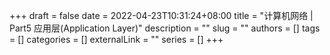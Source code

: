+++ 
draft = false
date = 2022-04-23T10:31:24+08:00
title = "计算机网络 | Part5 应用层(Application Layer)"
description = ""
slug = ""
authors = []
tags = []
categories = []
externalLink = ""
series = []
+++
